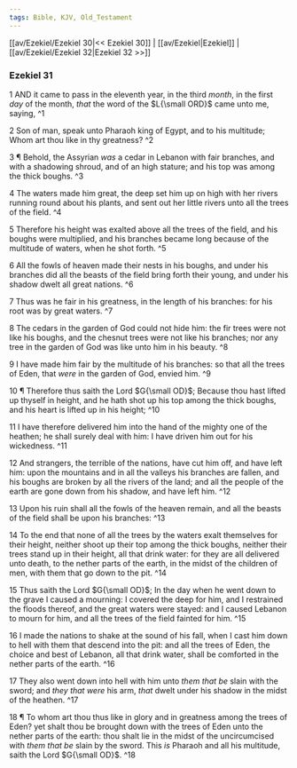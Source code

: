 ```yaml
---
tags: Bible, KJV, Old_Testament
---
```


[[av/Ezekiel/Ezekiel 30|<< Ezekiel 30]] | [[av/Ezekiel|Ezekiel]] | [[av/Ezekiel/Ezekiel 32|Ezekiel 32 >>]]

### Ezekiel 31

1 AND it came to pass in the eleventh year, in the third _month_, in the first _day_ of the month, _that_ the word of the $L{\small ORD}$ came unto me, saying, ^1

2 Son of man, speak unto Pharaoh king of Egypt, and to his multitude; Whom art thou like in thy greatness? ^2

3 ¶ Behold, the Assyrian _was_ a cedar in Lebanon with fair branches, and with a shadowing shroud, and of an high stature; and his top was among the thick boughs. ^3

4 The waters made him great, the deep set him up on high with her rivers running round about his plants, and sent out her little rivers unto all the trees of the field. ^4

5 Therefore his height was exalted above all the trees of the field, and his boughs were multiplied, and his branches became long because of the multitude of waters, when he shot forth. ^5

6 All the fowls of heaven made their nests in his boughs, and under his branches did all the beasts of the field bring forth their young, and under his shadow dwelt all great nations. ^6

7 Thus was he fair in his greatness, in the length of his branches: for his root was by great waters. ^7

8 The cedars in the garden of God could not hide him: the fir trees were not like his boughs, and the chesnut trees were not like his branches; nor any tree in the garden of God was like unto him in his beauty. ^8

9 I have made him fair by the multitude of his branches: so that all the trees of Eden, that _were_ in the garden of God, envied him. ^9

10 ¶ Therefore thus saith the Lord $G{\small OD}$; Because thou hast lifted up thyself in height, and he hath shot up his top among the thick boughs, and his heart is lifted up in his height; ^10

11 I have therefore delivered him into the hand of the mighty one of the heathen; he shall surely deal with him: I have driven him out for his wickedness. ^11

12 And strangers, the terrible of the nations, have cut him off, and have left him: upon the mountains and in all the valleys his branches are fallen, and his boughs are broken by all the rivers of the land; and all the people of the earth are gone down from his shadow, and have left him. ^12

13 Upon his ruin shall all the fowls of the heaven remain, and all the beasts of the field shall be upon his branches: ^13

14 To the end that none of all the trees by the waters exalt themselves for their height, neither shoot up their top among the thick boughs, neither their trees stand up in their height, all that drink water: for they are all delivered unto death, to the nether parts of the earth, in the midst of the children of men, with them that go down to the pit. ^14

15 Thus saith the Lord $G{\small OD}$; In the day when he went down to the grave I caused a mourning: I covered the deep for him, and I restrained the floods thereof, and the great waters were stayed: and I caused Lebanon to mourn for him, and all the trees of the field fainted for him. ^15

16 I made the nations to shake at the sound of his fall, when I cast him down to hell with them that descend into the pit: and all the trees of Eden, the choice and best of Lebanon, all that drink water, shall be comforted in the nether parts of the earth. ^16

17 They also went down into hell with him unto _them_ _that_ _be_ slain with the sword; and _they_ _that_ _were_ his arm, _that_ dwelt under his shadow in the midst of the heathen. ^17

18 ¶ To whom art thou thus like in glory and in greatness among the trees of Eden? yet shalt thou be brought down with the trees of Eden unto the nether parts of the earth: thou shalt lie in the midst of the uncircumcised with _them_ _that_ _be_ slain by the sword. This _is_ Pharaoh and all his multitude, saith the Lord $G{\small OD}$. ^18
